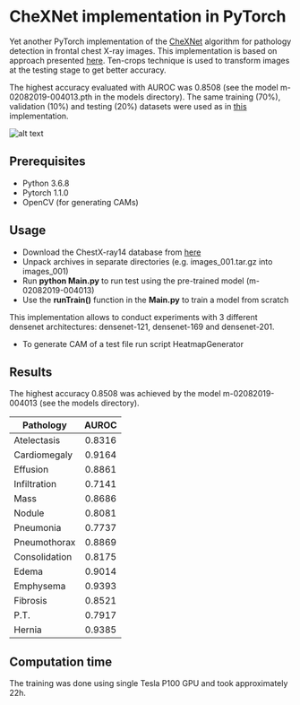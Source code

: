 # CheXNet implementation in PyTorch

Yet another PyTorch implementation of the [CheXNet](https://arxiv.org/abs/1711.05225) algorithm for pathology detection in 
frontal chest X-ray images. This implementation is based on approach presented [here](https://github.com/arnoweng/CheXNet). Ten-crops 
technique is used to transform images at the testing stage to get better accuracy. 

The highest accuracy evaluated with AUROC was 0.8508 (see the model m-02082019-004013.pth in the models directory).
The same training (70%), validation (10%) and testing (20%) datasets were used as in [this](https://github.com/arnoweng/CheXNet) 
implementation.

![alt text](test/heatmap.png)

## Prerequisites
* Python 3.6.8
* Pytorch 1.1.0
* OpenCV (for generating CAMs)

## Usage
* Download the ChestX-ray14 database from [here](https://nihcc.app.box.com/v/ChestXray-NIHCC/folder/37178474737)
* Unpack archives in separate directories (e.g. images_001.tar.gz into images_001)
* Run **python Main.py** to run test using the pre-trained model (m-02082019-004013)
* Use the **runTrain()** function in the **Main.py** to train a model from scratch

This implementation allows to conduct experiments with 3 different densenet architectures: densenet-121, densenet-169 and
densenet-201.

* To generate CAM of a test file run script HeatmapGenerator 

## Results
The highest accuracy 0.8508 was achieved by the model m-02082019-004013 (see the models directory).

| Pathology     | AUROC         |
| ------------- |:-------------:|
| Atelectasis   | 0.8316        |
| Cardiomegaly  | 0.9164        |
| Effusion      | 0.8861        |
| Infiltration  | 0.7141        |
| Mass          | 0.8686        |
| Nodule        | 0.8081        |
| Pneumonia     | 0.7737        |
| Pneumothorax  | 0.8869        |
| Consolidation | 0.8175        |
| Edema         | 0.9014        |
| Emphysema     | 0.9393        |
| Fibrosis      | 0.8521        |
| P.T.          | 0.7917        |
| Hernia        | 0.9385        |

## Computation time
The training was done using single Tesla P100 GPU and took approximately 22h.

